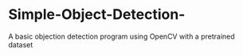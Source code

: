 # Simple-Object-Detection-
A basic objection detection program using OpenCV with a pretrained dataset

